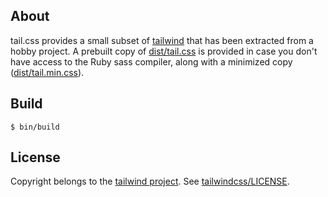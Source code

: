 ## About

tail.css provides a small subset of
[tailwind](https://tailwindcss.com/)
that has been extracted from a hobby project. A prebuilt copy of
[dist/tail.css](dist/tail.css)
is provided in case you don't have access to the Ruby sass compiler,
along with a minimized copy
([dist/tail.min.css](dist/tail.min.css)).

## Build

    $ bin/build

## License

Copyright belongs to the
[tailwind project](https://tailwindcss.com/).
See [tailwindcss/LICENSE](https://github.com/tailwindlabs/tailwindcss/blob/master/LICENSE).
